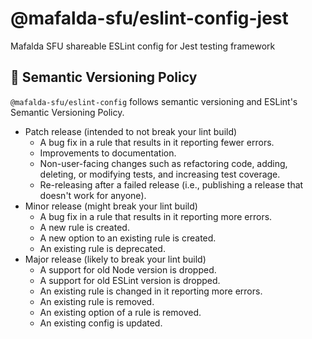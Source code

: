 # @mafalda-sfu/eslint-config-jest

Mafalda SFU shareable ESLint config for Jest testing framework

## 🚥 Semantic Versioning Policy

`@mafalda-sfu/eslint-config` follows semantic versioning and ESLint's Semantic
Versioning Policy.

- Patch release (intended to not break your lint build)
  - A bug fix in a rule that results in it reporting fewer errors.
  - Improvements to documentation.
  - Non-user-facing changes such as refactoring code, adding, deleting, or
    modifying tests, and increasing test coverage.
  - Re-releasing after a failed release (i.e., publishing a release that
    doesn't work for anyone).
- Minor release (might break your lint build)
  - A bug fix in a rule that results in it reporting more errors.
  - A new rule is created.
  - A new option to an existing rule is created.
  - An existing rule is deprecated.
- Major release (likely to break your lint build)
  - A support for old Node version is dropped.
  - A support for old ESLint version is dropped.
  - An existing rule is changed in it reporting more errors.
  - An existing rule is removed.
  - An existing option of a rule is removed.
  - An existing config is updated.
